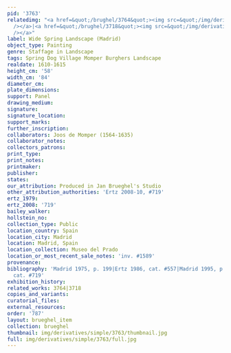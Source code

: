 ```yaml
---
pid: '3763'
relatedimg: "<a href=&quot;/brughel/3764&quot;><img src=&quot;/img/derivatives/simple/3764/thumbnail.jpg&quot;
  /></a>|<a href=&quot;/brughel/3718&quot;><img src=&quot;/img/derivatives/simple/3718/thumbnail.jpg&quot;
  /></a>"
label: Wide Spring Landscape (Madrid)
object_type: Painting
genre: Staffage in Landscape
tags: Spring Dog Village Momper Burghers Landscape
realdate: 1610-1615
height_cm: '58'
width_cm: '84'
diameter_cm: 
plate_dimensions: 
support: Panel
drawing_medium: 
signature: 
signature_location: 
support_marks: 
further_inscription: 
collaborators: Joos de Momper (1564-1635)
collaborator_notes: 
collectors_patrons: 
print_type: 
print_notes: 
printmaker: 
publisher: 
states: 
our_attribution: Produced in Jan Brueghel's Studio
other_attribution_authorities: 'Ertz 2008-10, #719'
ertz_1979: 
ertz_2008: '719'
bailey_walker: 
hollstein_no: 
collection_type: Public
location_country: Spain
location_city: Madrid
location: Madrid, Spain
location_collection: Museo del Prado
location_or_most_recent_sale_notes: 'inv. #1589'
provenance: 
bibliography: 'Madrid 1975, p. 199|Ertz 1986, cat. #557|Madrid 1995, p. 754|Ertz 2008-10,
  cat. #719'
exhibition_history: 
related_works: 3764|3718
copies_and_variants: 
curatorial_files: 
external_resources: 
order: '787'
layout: brueghel_item
collection: brueghel
thumbnail: img/derivatives/simple/3763/thumbnail.jpg
full: img/derivatives/simple/3763/full.jpg
---
```

